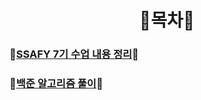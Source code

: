 <div align = "center">
    <h1>
    	🐯목차🐯
	</h1>
</div>


### 🐸[SSAFY 7기 수업 내용 정리](./SSAFY/README.md)🐸

### 🐸[백준 알고리즘 풀이](./Baekjoon/)🐸